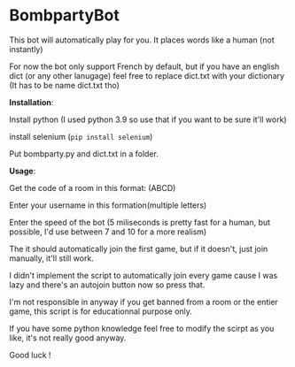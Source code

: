 # BombpartyBot
This bot will automatically play for you. It places words like a human (not instantly) 


For now the bot only support French by default, but if you have an english dict (or any other lanugage) feel free to replace dict.txt with your dictionary (It has to be name dict.txt tho)

**Installation**:

Install python (I used python 3.9 so use that if you want to be sure it'll work)

install selenium (`pip install selenium`)

Put bombparty.py and dict.txt in a folder.

**Usage**:

Get the code of a room in this format: (ABCD) 

Enter your username in this formation(multiple letters)

Enter the speed of the bot (5 miliseconds is pretty fast for a human, but possible, I'd use between 7 and 10 for a more realism)

The it should automatically join the first game, but if it doesn't, just join manually, it'll still work. 

I didn't implement the script to automatically join every game cause I was lazy and there's an autojoin button now so press that.




I'm not responsible in anyway if you get banned from a room or the entier game, this script is for educationnal purpose only.

If you have some python knowledge feel free to modify the scirpt as you like, it's not really good anyway. 

Good luck !
